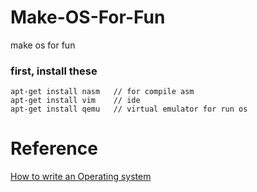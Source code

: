 # Make-OS-For-Fun
make os for fun

### first, install these
```
apt-get install nasm   // for compile asm
apt-get install vim    // ide
apt-get install qemu   // virtual emulator for run os 
```


# Reference
[How to write an Operating system](https://www.youtube.com/watch?v=Lke3QOytgcQ&list=PLmlvkUN3-1MNKwINqdCDtTdNDjfBmWcZA&index=1)
